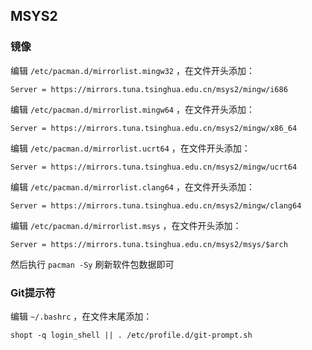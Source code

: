 ## MSYS2

### 镜像

编辑 `/etc/pacman.d/mirrorlist.mingw32` ，在文件开头添加：
```
Server = https://mirrors.tuna.tsinghua.edu.cn/msys2/mingw/i686
```

编辑 `/etc/pacman.d/mirrorlist.mingw64` ，在文件开头添加：
```
Server = https://mirrors.tuna.tsinghua.edu.cn/msys2/mingw/x86_64
```

编辑 `/etc/pacman.d/mirrorlist.ucrt64` ，在文件开头添加：
```
Server = https://mirrors.tuna.tsinghua.edu.cn/msys2/mingw/ucrt64
```

编辑 `/etc/pacman.d/mirrorlist.clang64` ，在文件开头添加：
```
Server = https://mirrors.tuna.tsinghua.edu.cn/msys2/mingw/clang64
```

编辑 `/etc/pacman.d/mirrorlist.msys` ，在文件开头添加：
```
Server = https://mirrors.tuna.tsinghua.edu.cn/msys2/msys/$arch
```

然后执行 `pacman -Sy` 刷新软件包数据即可

### Git提示符

编辑 `~/.bashrc` ，在文件末尾添加：
```shell
shopt -q login_shell || . /etc/profile.d/git-prompt.sh
```
